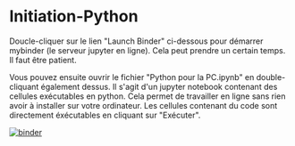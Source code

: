 
# Initiation-Python
Doucle-cliquer sur le lien "Launch Binder" ci-dessous pour démarrer mybinder (le serveur jupyter en ligne). Cela peut prendre un certain temps. Il faut être patient.

Vous pouvez ensuite ouvrir le fichier "Python pour la PC.ipynb" en double-cliquant également dessus.
Il s'agit d'un jupyter notebook contenant des cellules exécutables en python. Cela permet de travailler en ligne sans rien avoir à installer sur votre ordinateur.
Les cellules contenant du code sont directement éxécutables en cliquant sur "Exécuter".   


[![binder](https://mybinder.org/badge_logo.svg)](https://mybinder.org/v2/gh/fbruneau3/NSI-continuite-pedagogique/master)
